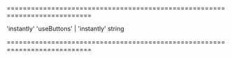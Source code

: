<!--**
/*-------------------------------------------
    Auto-generated file. Do not modify.
-------------------------------------------

**-->
===========================================================================
<!--hidden--><!--/hidden-->
<!--default-->'instantly'<!--/default-->
<!--acceptValues-->'useButtons' | 'instantly'<!--/acceptValues-->
<!--type-->string<!--/type-->
===========================================================================

<!--shortDescription-->

<!--/shortDescription-->

<!--fullDescription-->

<!--/fullDescription-->